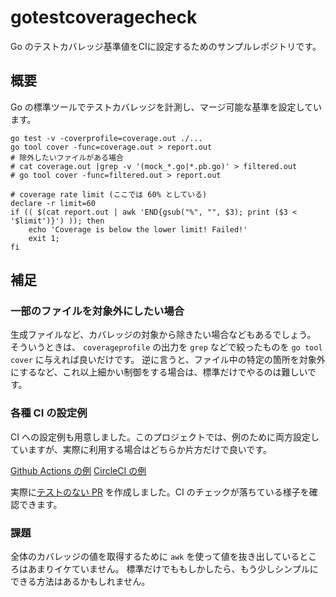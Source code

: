 # gotestcoveragecheck

Go のテストカバレッジ基準値をCIに設定するためのサンプルレポジトリです。

## 概要

Go の標準ツールでテストカバレッジを計測し、マージ可能な基準を設定しています。


```shell
go test -v -coverprofile=coverage.out ./...
go tool cover -func=coverage.out > report.out
# 除外したいファイルがある場合
# cat coverage.out |grep -v '(mock_*.go|*.pb.go)' > filtered.out
# go tool cover -func=filtered.out > report.out

# coverage rate limit (ここでは 60% としている)
declare -r limit=60
if (( $(cat report.out | awk 'END{gsub("%", "", $3); print ($3 < '$limit')}') )); then
    echo 'Coverage is below the lower limit! Failed!'
    exit 1;
fi
```

## 補足

### 一部のファイルを対象外にしたい場合

生成ファイルなど、カバレッジの対象から除きたい場合などもあるでしょう。
そういうときは、 `coverageprofile` の出力を `grep` などで絞ったものを `go tool cover` に与えれば良いだけです。
逆に言うと、ファイル中の特定の箇所を対象外にするなど、これ以上細かい制御をする場合は、標準だけでやるのは難しいです。

### 各種 CI の設定例

CI への設定例も用意しました。このプロジェクトでは、例のために両方設定していますが、実際に利用する場合はどちらか片方だけで良いです。

[Github Actions の例](https://github.com/nrnrk/gotestcoveragecheck/blob/main/.github/workflows/go.yaml#L24-L37)
[CircleCI の例](https://github.com/nrnrk/gotestcoveragecheck/blob/main/.circleci/config.yml#L10-L24)

実際に[テストのない PR](https://github.com/nrnrk/gotestcoveragecheck/pull/1) を作成しました。CI のチェックが落ちている様子を確認できます。

### 課題

全体のカバレッジの値を取得するために `awk` を使って値を抜き出しているところはあまりイケていません。
標準だけでももしかしたら、もう少しシンプルにできる方法はあるかもしれません。
